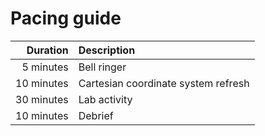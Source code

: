 # Pacing guide

Duration | Description
-:|:-
5 minutes | Bell ringer
10 minutes | Cartesian coordinate system refresh
30 minutes | Lab activity
10 minutes | Debrief
